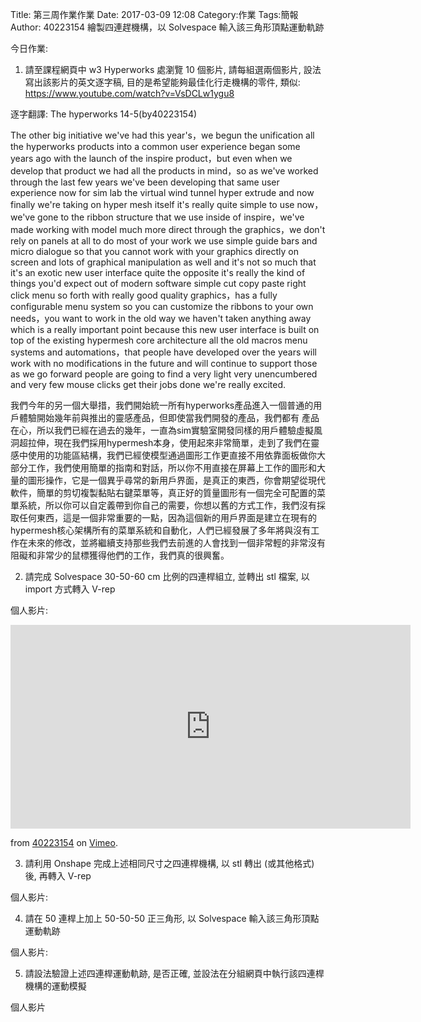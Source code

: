 Title: 第三周作業作業
Date: 2017-03-09 12:08
Category:作業
Tags:簡報
Author: 40223154
繪製四連趕機構，以 Solvespace 輸入該三角形頂點運動軌跡



<!-- PELICAN_END_SUMMARY -->
今日作業:
1. 請至課程網頁中 w3 Hyperworks 處瀏覽 10 個影片, 請每組選兩個影片, 設法寫出該影片的英文逐字稿, 目的是希望能夠最佳化行走機構的零件, 類似: https://www.youtube.com/watch?v=VsDCLw1ygu8

逐字翻譯:
The hyperworks 14-5(by40223154)

The other big initiative we've had this year's，we begun the unification all the
hyperworks products into a common user experience began some years ago with the
launch of the inspire product，but even when we develop that product we had all
the products in mind，so as we've worked through the last few years we've been
developing that same user experience now for sim lab the virtual wind tunnel
hyper extrude and now finally we're taking on hyper mesh itself it's really quite simple to use now，we've gone to the ribbon structure that we use inside of inspire，we've made working with model much more direct through the graphics，we
don't rely on panels at all to do most of your work we use simple guide bars and micro dialogue so that you cannot work with your graphics directly on screen and lots of graphical manipulation as well and it's not so much that it's an exotic new user
interface quite the opposite it's really the kind of things you'd expect out of modern software simple cut copy paste right click menu so forth with really good quality graphics，has a fully configurable menu system so you can customize the ribbons to your own needs，you want to work in the old way we haven't taken anything away which is a really important point because this new user interface is built on top of the
existing hypermesh core architecture all the old macros menu systems and
automations，that people have developed over the years will work with no
modifications in the future and will continue to support those as we go
forward people are going to find a very light very unencumbered and very few mouse
clicks get their jobs done we're really excited.

我們今年的另一個大舉措，我們開始統一所有hyperworks產品進入一個普通的用戶體驗開始幾年前與推出的靈感產品，但即使當我們開發的產品，我們都有
產品在心，所以我們已經在過去的幾年，一直為sim實驗室開發同樣的用戶體驗虛擬風洞超拉伸，現在我們採用hypermesh本身，使用起來非常簡單，走到了我們在靈感中使用的功能區結構，我們已經使模型通過圖形工作更直接不用依靠面板做你大部分工作，我們使用簡單的指南和對話，所以你不用直接在屏幕上工作的圖形和大量的圖形操作，它是一個異乎尋常的新用戶界面，是真正的東西，你會期望從現代軟件，簡單的剪切複製黏貼右鍵菜單等，真正好的質量圖形有一個完全可配置的菜單系統，所以你可以自定義帶到你自己的需要，你想以舊的方式工作，我們沒有採取任何東西，這是一個非常重要的一點，因為這個新的用戶界面是建立在現有的hypermesh核心架構所有的菜單系統和自動化，人們已經發展了多年將與沒有工作在未來的修改，並將繼續支持那些我們去前進的人會找到一個非常輕的非常沒有阻礙和非常少的鼠標獲得他們的工作，我們真的很興奮。


2. 請完成 Solvespace 30-50-60 cm 比例的四連桿組立, 並轉出 stl 檔案, 以 import 方式轉入 V-rep

個人影片:
<iframe src="https://vimeo.com/207995226" width="640" height="326" frameborder="0" webkitallowfullscreen mozallowfullscreen allowfullscreen></iframe>
<p><a href="https://vimeo.com/207995226">
</a> from <a href="https://vimeo.com/207995226">40223154</a> on <a href="https://vimeo.com">Vimeo</a>.</p>


3. 請利用 Onshape 完成上述相同尺寸之四連桿機構, 以 stl 轉出 (或其他格式) 後, 再轉入 V-rep

個人影片:


4. 請在 50 連桿上加上 50-50-50 正三角形, 以 Solvespace 輸入該三角形頂點運動軌跡

個人影片:

5. 請設法驗證上述四連桿運動軌跡, 是否正確, 並設法在分組網頁中執行該四連桿機構的運動模擬

個人影片